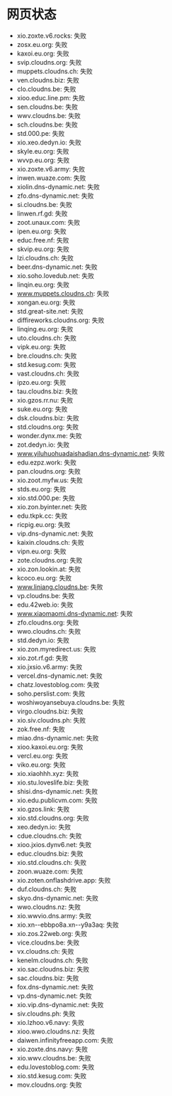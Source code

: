 # 网页状态
- xio.zoxte.v6.rocks: 失败
- zosx.eu.org: 失败
- kaxoi.eu.org: 失败
- svip.cloudns.org: 失败
- muppets.cloudns.ch: 失败
- ven.cloudns.biz: 失败
- clo.cloudns.be: 失败
- xioo.educ.line.pm: 失败
- sen.cloudns.be: 失败
- wwv.cloudns.be: 失败
- sch.cloudns.be: 失败
- std.000.pe: 失败
- xio.xeo.dedyn.io: 失败
- skyle.eu.org: 失败
- wvvp.eu.org: 失败
- xio.zoxte.v6.army: 失败
- inwen.wuaze.com: 失败
- xiolin.dns-dynamic.net: 失败
- zfo.dns-dynamic.net: 失败
- si.cloudns.be: 失败
- linwen.rf.gd: 失败
- zoot.unaux.com: 失败
- ipen.eu.org: 失败
- educ.free.nf: 失败
- skvip.eu.org: 失败
- lzi.cloudns.ch: 失败
- beer.dns-dynamic.net: 失败
- xio.soho.lovedub.net: 失败
- linqin.eu.org: 失败
- www.muppets.cloudns.ch: 失败
- xongan.eu.org: 失败
- std.great-site.net: 失败
- diffireworks.cloudns.org: 失败
- linqing.eu.org: 失败
- uto.cloudns.ch: 失败
- vipk.eu.org: 失败
- bre.cloudns.ch: 失败
- std.kesug.com: 失败
- vast.cloudns.ch: 失败
- ipzo.eu.org: 失败
- tau.cloudns.biz: 失败
- xio.gzos.rr.nu: 失败
- suke.eu.org: 失败
- dsk.cloudns.biz: 失败
- std.cloudns.org: 失败
- wonder.dynx.me: 失败
- zot.dedyn.io: 失败
- www.yiluhuohuadaishadian.dns-dynamic.net: 失败
- edu.ezpz.work: 失败
- pan.cloudns.org: 失败
- xio.zoot.myfw.us: 失败
- stds.eu.org: 失败
- xio.std.000.pe: 失败
- xio.zon.byinter.net: 失败
- edu.tkpk.cc: 失败
- ricpig.eu.org: 失败
- vip.dns-dynamic.net: 失败
- kaixin.cloudns.ch: 失败
- vipn.eu.org: 失败
- zote.cloudns.org: 失败
- xio.zon.lookin.at: 失败
- kcoco.eu.org: 失败
- www.liniang.cloudns.be: 失败
- vp.cloudns.be: 失败
- edu.42web.io: 失败
- www.xiaomaomi.dns-dynamic.net: 失败
- zfo.cloudns.org: 失败
- wwo.cloudns.ch: 失败
- std.dedyn.io: 失败
- xio.zon.myredirect.us: 失败
- xio.zot.rf.gd: 失败
- xio.jxsio.v6.army: 失败
- vercel.dns-dynamic.net: 失败
- chatz.lovestoblog.com: 失败
- soho.perslist.com: 失败
- woshiwoyansebuya.cloudns.be: 失败
- virgo.cloudns.biz: 失败
- xio.siv.cloudns.ph: 失败
- zok.free.nf: 失败
- miao.dns-dynamic.net: 失败
- xioo.kaxoi.eu.org: 失败
- vercl.eu.org: 失败
- viko.eu.org: 失败
- xio.xiaohhh.xyz: 失败
- xio.stu.loveslife.biz: 失败
- shisi.dns-dynamic.net: 失败
- xio.edu.publicvm.com: 失败
- xio.gzos.link: 失败
- xio.std.cloudns.org: 失败
- xeo.dedyn.io: 失败
- cdue.cloudns.ch: 失败
- xioo.jxios.dynv6.net: 失败
- educ.cloudns.biz: 失败
- xio.std.cloudns.ch: 失败
- zoon.wuaze.com: 失败
- xio.zoten.onflashdrive.app: 失败
- duf.cloudns.ch: 失败
- skyo.dns-dynamic.net: 失败
- wwo.cloudns.nz: 失败
- xio.wwvio.dns.army: 失败
- xio.xn--ebbpo8a.xn--y9a3aq: 失败
- xio.zos.22web.org: 失败
- vice.cloudns.be: 失败
- vx.cloudns.ch: 失败
- kenelm.cloudns.ch: 失败
- xio.sac.cloudns.biz: 失败
- sac.cloudns.biz: 失败
- fox.dns-dynamic.net: 失败
- vp.dns-dynamic.net: 失败
- xio.vip.dns-dynamic.net: 失败
- siv.cloudns.ph: 失败
- xio.lzhoo.v6.navy: 失败
- xioo.wwo.cloudns.nz: 失败
- daiwen.infinityfreeapp.com: 失败
- xio.zoxte.dns.navy: 失败
- xio.wwv.cloudns.be: 失败
- edu.lovestoblog.com: 失败
- xio.std.kesug.com: 失败
- mov.cloudns.org: 失败
